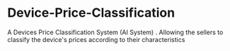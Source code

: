 # Device-Price-Classification
A Devices Price Classification System (AI System) .  Allowing the sellers to classify the device's prices according to their characteristics
